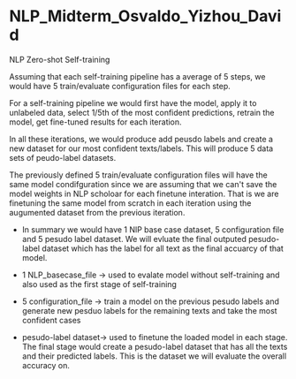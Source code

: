 # NLP_Midterm_Osvaldo_Yizhou_David
NLP Zero-shot Self-training


Assuming that each self-training pipeline has a average of 5 steps, we would have 5 train/evaluate configuration files for each step.

For a self-training pipeline we would first have the model, apply it to unlabeled data, select 1/5th of the most confident predictions, retrain the model, get fine-tuned results for each iteration. 

In all these iterations, we would produce add peusdo labels and create a new dataset for our most confident texts/labels. This will produce 5 data sets of peudo-label datasets.

The previously defined  5 train/evaluate configuration files will have the same model condifguration since we are assuming that we can't save the model weights in NLP scholoar for each finetune interation. That is we are finetuning the same model from scratch in each iteration using the augumented dataset from the previous iteration.


* In summary we would have 1 NlP base case dataset, 5 configuration file and 5 pesudo label dataset. We will evluate the final outputed pesudo-label dataset which has the label for all text as the final accuarcy of that model.

- 1 NLP_basecase_file -> used to evalate model without self-training and also used as the first stage of self-training

- 5 configuration_file -> train a model on the previous pesudo labels and generate new pesduo labels for the remaining texts and take the most confident cases

- pesudo-label dataset-> used to finetune the loaded model in each stage. The final stage would create a pesudo-label dataset that has all the texts and their predicted labels. This is the dataset we will evaluate the overall accuracy on.


